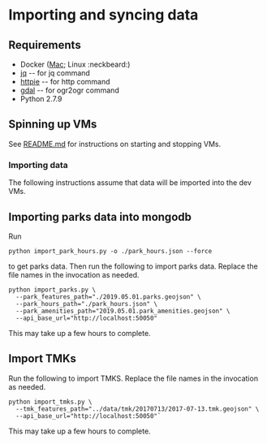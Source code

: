 # Importing and syncing data

## Requirements

* Docker ([Mac](https://store.docker.com/editions/community/docker-ce-desktop-mac); Linux :neckbeard:)
* [jq](https://stedolan.github.io/jq/) -- for jq command
* [httpie](https://httpie.org/) -- for http command
* [gdal](https://gdal.org/) -- for ogr2ogr command
* Python 2.7.9


## Spinning up VMs
See [README.md](../README.md) for instructions on starting and stopping VMs.


### Importing data
The following instructions assume that data will be imported into the 
dev VMs. 

## Importing parks data into mongodb
Run
 
    python import_park_hours.py -o ./park_hours.json --force

to get parks data. Then run the following to import parks data. Replace the 
file names in the invocation as needed.

    python import_parks.py \
      --park_features_path="./2019.05.01.parks.geojson" \
      --park_hours_path="./park_hours.json" \
      --park_amenities_path="2019.05.01.park_amenities.geojson" \
      --api_base_url="http://localhost:50050"

This may take up a few hours to complete.  

## Import TMKs 

Run the following to import TMKS. Replace the file names
in the invocation as needed. 

    python import_tmks.py \
      --tmk_features_path="../data/tmk/20170713/2017-07-13.tmk.geojson" \
      --api_base_url="http://localhost:50050"` 
    

This may take up a few hours to complete.



